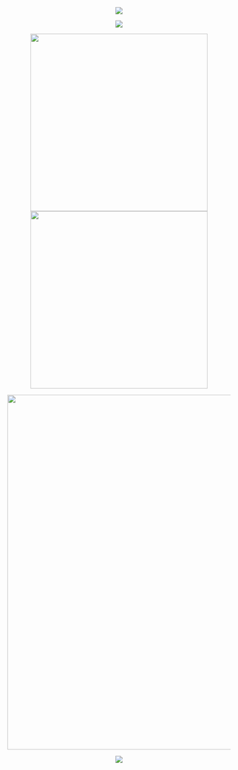 <!-- Header -->
<p align="center">
    <img src="https://capsule-render.vercel.app/api?type=waving&color=timeGradient&height=300&&section=header&text=Hi%20There&fontSize=90&fontAlign=50&fontAlignY=30&desc=I'm%20Yu%20Yantao&descAlign=50&descSize=30&descAlignY=60&animation=twinkling"/>
</p>

<!-- Welcome -->
<p align="center">
    <img src="https://readme-typing-svg.demolab.com?font=Orbitron&size=25&pause=1000&center=true&vCenter=true&random=false&width=600&lines=Welcome+to+my+GitHub+profile+page+!"/>
</p>

<!-- Most Used Language -->
<p align="center">
    <img align="center" width="400" src="https://github-readme-stats.vercel.app/api?username=Yu-Yantao&theme=transparent&show_icons=true&hide_border=true&show=reviews&hide_title=true&hide=contribs" />
    <img align="center" width="400" src="https://streak-stats.demolab.com?user=Yu-Yantao&theme=transparent&date_format=%5BY.%5Dn.j&hide_border=true" />
</p>

<!-- Contribution Graph -->
<p align="center">
    <img width="800"
         src="https://github-readme-activity-graph.vercel.app/graph?username=Yu-Yantao&theme=github-compact&hide_border=true&area=true&custom_title=Contribution%20Graph"/>
</p>

<!-- Tech Stack -->
<p align="center">
    <a href="https://skillicons.dev">
        <img align="center" src="https://skillicons.dev/icons?i=go,java,python,nodejs,html,css,js,ts,vue,react&theme=light"/>
    </a>
</p>
